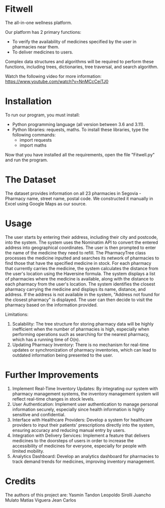 # Fitwell
The all-in-one wellness platform.

Our platform has 2 primary functions:
* To verify the availability of medicines specified by the user in pharmacies near them.
* To deliver medicines to users.

Complex data structures and algorithms will be required to perform these functions, including trees, dictionaries, tree traversal, and search algorithm.

Watch the following video for more information: https://www.youtube.com/watch?v=NnMCcCeiTJ0

# Installation
To run our program, you must install:
* Python programming language (all version between 3.6 and 3.11).
* Python libraries: requests, maths. To install these libraries, type the following commands:
  * import requests
  * import maths
 
Now that you have installed all the requirements, open the file "Fitwell.py" and run the program.

# The Dataset
The dataset provides information on all 23 pharmacies in Segovia - Pharmacy name, street name, postal code. We constructed it manually in Excel using Google Maps as our source.

# Usage
The user starts by entering their address, including their city and postcode, into the system. The system uses the Nominatim API to convert the entered address into geographical coordinates. The user is then prompted to enter the name of the medicine they need to refill. The PharmacyTree class processes the medicine inputted and searches its network of pharmacies to find those that have the specified medicine in stock. For each pharmacy that currently carries the medicine, the system calculates the distance from the user's location using the Haversine formula. The system displays a list of pharmacies where the medicine is available, along with the distance to each pharmacy from the user's location. The system identifies the closest pharmacy carrying the medicine and displays its name, distance, and address. If the address is not available in the system, "Address not found for the closest pharmacy" is displayed. The user can then decide to visit the pharmacy based on the information provided.

Limitations:
1. Scalability: The tree structure for storing pharmacy data will be highly inefficient when the number of pharmacies is high, especially when performing operations such as searching for the nearest pharmacy, which has a running time of O(n).
2. Updating Pharmacy Inventory: There is no mechanism for real-time updates or synchronization of pharmacy inventories, which can lead to outdated information being presented to the user.

# Further Improvements
1. Implement Real-Time Inventory Updates: By integrating our system with pharmacy management systems, the inventory management system will reflect real-time changes in stock levels.
2. User Authentication: Implement user authentication to manage personal information securely, especially since health information is highly sensitive and confidential.
3. Interface with Healthcare Providers: Develop a system for healthcare providers to input their patients' prescriptions directly into the system, ensuring accuracy and reducing manual
   entry by users.
4. Integration with Delivery Services: Implement a feature that delivers medicines to the doorsteps of users in order to increase the accessibility of medicines for everyone, especially for people with limited mobility.
5. Analytics Dashboard: Develop an analytics dashboard for pharmacies to track demand trends for medicines, improving inventory management.

# Credits
The authors of this project are:
Yasmin Tandon
Leopoldo Sirolli
Juancho Mulato
Matías Viguera
Jean Carlos
